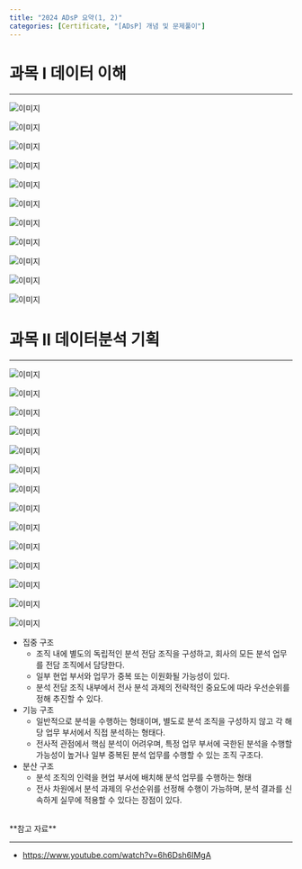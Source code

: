 ```yaml
---
title: "2024 ADsP 요약(1, 2)"
categories: [Certificate, "[ADsP] 개념 및 문제풀이"]
---
```


# 과목 I 데이터 이해

---

![이미지](/assets/img/exam/adsp/overview/subject1_and_2/1.png)

![이미지](/assets/img/exam/adsp/overview/subject1_and_2/2.png)

![이미지](/assets/img/exam/adsp/overview/subject1_and_2/3.png)

![이미지](/assets/img/exam/adsp/overview/subject1_and_2/4.png)

![이미지](/assets/img/exam/adsp/overview/subject1_and_2/5.png)

![이미지](/assets/img/exam/adsp/overview/subject1_and_2/6.png)

![이미지](/assets/img/exam/adsp/overview/subject1_and_2/7.png)

![이미지](/assets/img/exam/adsp/overview/subject1_and_2/8.png)

![이미지](/assets/img/exam/adsp/overview/subject1_and_2/9.png)

![이미지](/assets/img/exam/adsp/overview/subject1_and_2/10.png)

![이미지](/assets/img/exam/adsp/overview/subject1_and_2/11.png)

# 과목 II 데이터분석 기획

---

![이미지](/assets/img/exam/adsp/overview/subject1_and_2/12.png)

![이미지](/assets/img/exam/adsp/overview/subject1_and_2/13.png)

![이미지](/assets/img/exam/adsp/overview/subject1_and_2/14.png)

![이미지](/assets/img/exam/adsp/overview/subject1_and_2/15.png)

![이미지](/assets/img/exam/adsp/overview/subject1_and_2/16.png)

![이미지](/assets/img/exam/adsp/overview/subject1_and_2/17.png)

![이미지](/assets/img/exam/adsp/overview/subject1_and_2/18.png)

![이미지](/assets/img/exam/adsp/overview/subject1_and_2/19.png)

![이미지](/assets/img/exam/adsp/overview/subject1_and_2/20.png)

![이미지](/assets/img/exam/adsp/overview/subject1_and_2/21.png)

![이미지](/assets/img/exam/adsp/overview/subject1_and_2/22.png)

![이미지](/assets/img/exam/adsp/overview/subject1_and_2/23.png)

![이미지](/assets/img/exam/adsp/overview/subject1_and_2/24.png)
	
![이미지](/assets/img/exam/adsp/overview/subject1_and_2/25.png)

- 집중 구조
    - 조직 내에 별도의 독립적인 분석 전담 조직을 구성하고, 회사의 모든 분석 업무를 전담 조직에서 담당한다.
    - 일부 현업 부서와 업무가 중복 또는 이원화될 가능성이 있다.
    - 분석 전담 조직 내부에서 전사 분석 과제의 전략적인 중요도에 따라 우선순위를 정해 추진할 수 있다.
- 기능 구조
    - 일반적으로 분석을 수행하는 형태이며, 별도로 분석 조직을 구성하지 않고 각 해당 업무 부서에서 직접 분석하는 형태다.
    - 전사적 관점에서 핵심 분석이 어려우며, 특정 업무 부서에 국한된 분석을 수행할 가능성이 높거나 일부 중복된 분석 업무를 수행할 수 있는 조직 구조다.
- 분산 구조
    - 분석 조직의 인력을 현업 부서에 배치해 분석 업무를 수행하는 형태
    - 전사 차원에서 분석 과제의 우선순위를 선정해 수행이 가능하며, 분석 결과를 신속하게 실무에 적용할 수 있다는 장점이 있다.


<br>
**참고 자료**

---

- https://www.youtube.com/watch?v=6h6Dsh6IMgA